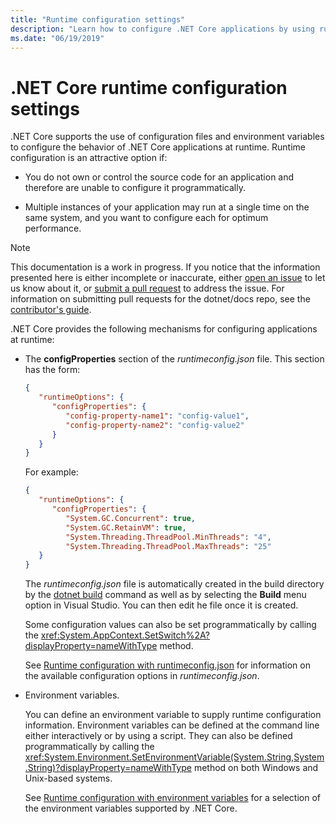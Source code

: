 ```yaml
---
title: "Runtime configuration settings"
description: "Learn how to configure .NET Core applications by using runtime configuration settings."
ms.date: "06/19/2019"
---
```

# .NET Core runtime configuration settings

.NET Core supports the use of configuration files and environment variables to configure the behavior of .NET Core applications at runtime. Runtime configuration is an attractive option if:

- You do not own or control the source code for an application and therefore are unable to configure it programmatically.

- Multiple instances of your application may run at a single time on the same system, and you want to configure each for optimum performance.

> [!NOTE]
> This documentation is a work in progress. If you notice that the information presented here is either incomplete or inaccurate, either [open an issue](https://github.com/dotnet/docs/issues) to let us know about it, or [submit a pull request](https://github.com/dotnet/docs/pulls) to address the issue. For information on submitting pull requests for the dotnet/docs repo, see the [contributor's guide](https://github.com/dotnet/docs/blob/master/CONTRIBUTING.md).
 
.NET Core provides the following mechanisms for configuring applications at runtime:

- The **configProperties** section of the *runtimeconfig.json* file. This section has the form:

   ```json
   {
      "runtimeOptions": {
         "configProperties": {
            "config-property-name1": "config-value1",
            "config-property-name2": "config-value2"
         }
      }
   }
   ```

   For example:

   ```json
   {
      "runtimeOptions": {
         "configProperties": {
            "System.GC.Concurrent": true,
            "System.GC.RetainVM": true,
            "System.Threading.ThreadPool.MinThreads": "4",
            "System.Threading.ThreadPool.MaxThreads": "25"
      }
   }
   ```

   The *runtimeconfig.json* file is automatically created in the build directory by the [dotnet build](../tools/dotnet-build.md) command as well as by selecting the **Build** menu option in Visual Studio. You can then edit he file once it is created.

   Some configuration values can also be set programmatically by calling the <xref:System.AppContext.SetSwitch%2A?displayProperty=nameWithType> method.

   See [Runtime configuration with runtimeconfig.json](runtimeconfig.md) for information on the available configuration options in *runtimeconfig.json*.

- Environment variables.

   You can define an environment variable to supply runtime configuration information. Environment variables can be defined at the command line either interactively or by using a script. They can also be defined programmatically by calling the <xref:System.Environment.SetEnvironmentVariable(System.String,System.String)?displayProperty=nameWithType> method on both Windows and Unix-based systems.

   See [Runtime configuration with environment variables](envvars.md) for a selection of the environment variables supported by .NET Core.
